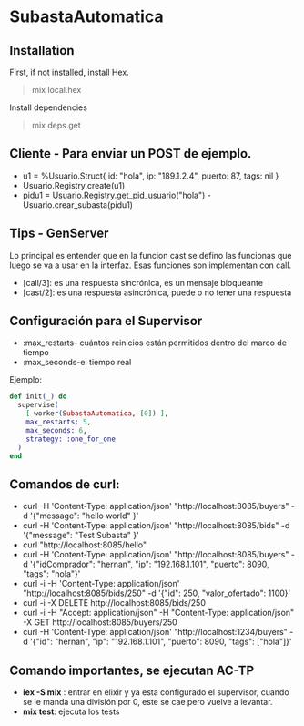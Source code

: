 # SubastaAutomatica

## Installation

First, if not installed, install Hex.
> mix local.hex

Install dependencies
> mix deps.get

##  Cliente - Para enviar un POST de ejemplo.

- u1 = %Usuario.Struct{ id: "hola", ip: "189.1.2.4", puerto: 87, tags: nil }
- Usuario.Registry.create(u1)
- pidu1 = Usuario.Registry.get_pid_usuario("hola")
-Usuario.crear_subasta(pidu1)


## Tips - GenServer

Lo principal es entender que en la funcion cast se defino las funcionas que luego se va a usar en la interfaz. Esas funciones son implementan con call.

- [call/3]: es una respuesta sincrónica, es un mensaje bloqueante
- [cast/2]: es una respuesta asincrónica, puede o no tener una respuesta

## Configuración para el Supervisor

- :max_restarts- cuántos reinicios están permitidos dentro del marco de tiempo
- :max_seconds-el tiempo real

Ejemplo:

```elixir
def init(_) do
  supervise(
    [ worker(SubastaAutomatica, [0]) ],
    max_restarts: 5,
    max_seconds: 6,
    strategy: :one_for_one
  )
end
```

## Comandos de curl:

- curl -H 'Content-Type: application/json' "http://localhost:8085/buyers" -d '{"message": "hello world" }'
- curl -H 'Content-Type: application/json' "http://localhost:8085/bids" -d '{"message": "Test Subasta" }'
- curl "http://localhost:8085/hello"
- curl -H 'Content-Type: application/json' "http://localhost:8085/buyers" -d '{"idComprador": "hernan", "ip": "192.168.1.101", "puerto": 8090, "tags": "hola"}'
- curl -i -H 'Content-Type: application/json' "http://localhost:8085/bids/250" -d '{"id": 250, "valor_ofertado": 1100}'
- curl -i -X DELETE http://localhost:8085/bids/250
- curl -i -H "Accept: application/json" -H "Content-Type: application/json" -X GET http://localhost:8085/buyers/250
- curl -H 'Content-Type: application/json' "http://localhost:1234/buyers" -d '{"id": "hernan", "ip": "192.168.1.101", "puerto": 8090, "tags": ["hola"]}'

## Comando importantes, se ejecutan AC-TP

- **iex -S mix** : entrar en elixir y ya esta configurado el supervisor, cuando se le manda una división por 0, este se cae pero vuelve a levantar.
- **mix test**: ejecuta los tests



